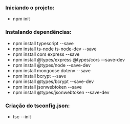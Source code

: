### Iniciando o projeto:

- npm init

### Instalando dependências:

- npm install typescript --save
- npm install ts-node ts-node-dev --save
- npm install cors express --save
- npm install @types/express @types/cors --save-dev
- npm install @types/node --save-dev
- npm install mongoose dotenv --save
- npm install bcrypt --save
- npm install @types/bcrypt --save-dev
- npm install jsonwebtoken --save
- npm install @types/jsonwebtoken --save-dev

### Criação do tsconfig.json:

- tsc --init


